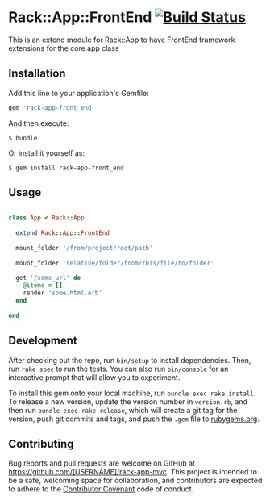 # Rack::App::FrontEnd [![Build Status](https://travis-ci.org/rack-app/rack-app-front_end.svg?branch=master)](https://travis-ci.org/rack-app/rack-app-front_end)
This is an extend module for Rack::App to have FrontEnd framework extensions for the core app class

## Installation

Add this line to your application's Gemfile:

```ruby
gem 'rack-app-front_end'
```

And then execute:

    $ bundle

Or install it yourself as:

    $ gem install rack-app-front_end

## Usage

```ruby

class App < Rack::App
  
  extend Rack::App::FrontEnd 
  
  mount_folder '/from/project/root/path'
  
  mount_folder 'relative/folder/from/this/file/to/folder'
  
  get '/some_url' do
    @items = []
    render 'some.html.erb'
  end
  
end

```


## Development

After checking out the repo, run `bin/setup` to install dependencies. Then, run `rake spec` to run the tests. You can also run `bin/console` for an interactive prompt that will allow you to experiment.

To install this gem onto your local machine, run `bundle exec rake install`. To release a new version, update the version number in `version.rb`, and then run `bundle exec rake release`, which will create a git tag for the version, push git commits and tags, and push the `.gem` file to [rubygems.org](https://rubygems.org).

## Contributing

Bug reports and pull requests are welcome on GitHub at https://github.com/[USERNAME]/rack-app-mvc. This project is intended to be a safe, welcoming space for collaboration, and contributors are expected to adhere to the [Contributor Covenant](contributor-covenant.org) code of conduct.

